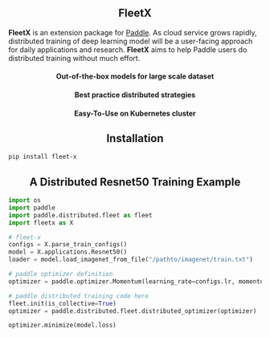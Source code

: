
<h2 align="center">FleetX</h2>

**FleetX** is an extension package for [Paddle](https://github.com/PaddlePaddle/Paddle). As cloud service grows rapidly, distributed training of deep learning model will be a user-facing approach for daily applications and research. **FleetX** aims to help Paddle users do distributed training without much effort.
<h4 align="center">Out-of-the-box models for large scale dataset</h4>
<h4 align="center">Best practice distributed strategies</h4>
<h4 align="center">Easy-To-Use on Kubernetes cluster</h4>


<h2 align="center">Installation</h2>

``` bash
pip install fleet-x
```

<h2 align="center">A Distributed Resnet50 Training Example</h2>

``` python
import os
import paddle
import paddle.distributed.fleet as fleet
import fleetx as X

# fleet-x
configs = X.parse_train_configs()
model = X.applications.Resnet50()
loader = model.load_imagenet_from_file("/pathto/imagenet/train.txt")

# paddle optimizer definition
optimizer = paddle.optimizer.Momentum(learning_rate=configs.lr, momentum=configs.momentum)

# paddle distributed training code here
fleet.init(is_collective=True)
optimizer = paddle.distributed.fleet.distributed_optimizer(optimizer)

optimizer.minimize(model.loss)

```
